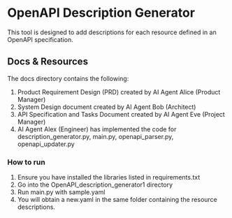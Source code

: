 # OpenAPI Description Generator
This tool is designed to add descriptions for each resource defined in an OpenAPI specification. 

## Docs & Resources
The docs directory contains the following:
1. Product Requirement Design (PRD) created by AI Agent Alice (Product Manager)
2. System Design document created by AI Agent Bob (Architect)
3. API Specification and Tasks Document created by AI Agent Eve (Project Manager)
4. AI Agent Alex (Engineer) has implemented the code for description_generator.py, main.py, openapi_parser.py, openapi_updater.py

### How to run
1. Ensure you have installed the libraries listed in requirements.txt
2. Go into the OpenAPI_description_generator1 directory
3. Run main.py with sample.yaml
4. You will obtain a new.yaml in the same folder containing the resource descriptions.


